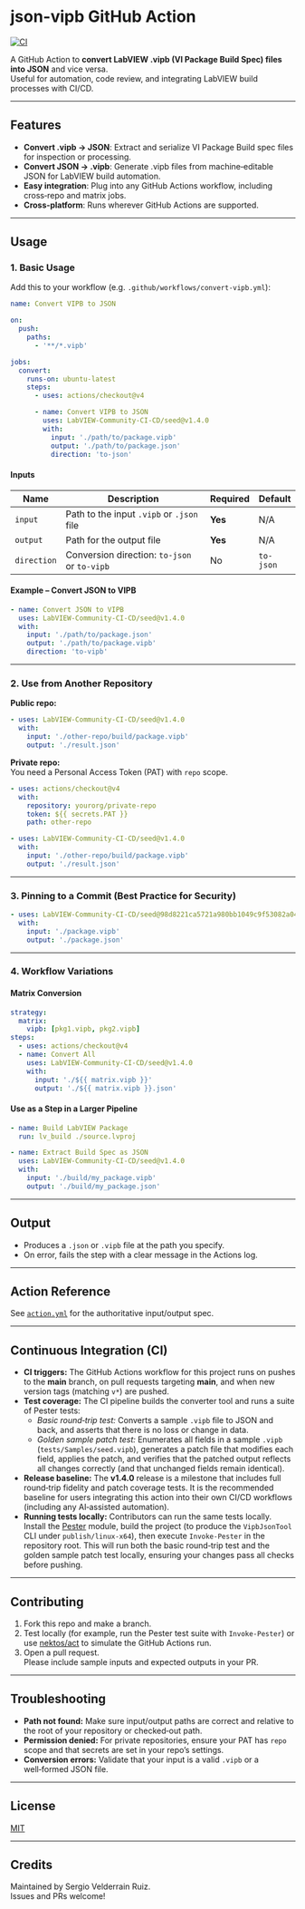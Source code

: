 # json-vipb GitHub Action

[![CI](https://github.com/LabVIEW-Community-CI-CD/seed/actions/workflows/build-test-release.yml/badge.svg)](https://github.com/LabVIEW-Community-CI-CD/seed/actions/workflows/build-test-release.yml)

A GitHub Action to **convert LabVIEW .vipb (VI Package Build Spec) files into JSON** and vice versa.  
Useful for automation, code review, and integrating LabVIEW build processes with CI/CD.

---

## Features

- **Convert .vipb → JSON**: Extract and serialize VI Package Build spec files for inspection or processing.
- **Convert JSON → .vipb**: Generate .vipb files from machine‑editable JSON for LabVIEW build automation.
- **Easy integration**: Plug into any GitHub Actions workflow, including cross‑repo and matrix jobs.
- **Cross‑platform**: Runs wherever GitHub Actions are supported.

---

## Usage

### 1. Basic Usage

Add this to your workflow (e.g. `.github/workflows/convert-vipb.yml`):

```yaml
name: Convert VIPB to JSON

on:
  push:
    paths:
      - '**/*.vipb'

jobs:
  convert:
    runs-on: ubuntu-latest
    steps:
      - uses: actions/checkout@v4

      - name: Convert VIPB to JSON
        uses: LabVIEW-Community-CI-CD/seed@v1.4.0
        with:
          input: './path/to/package.vipb'
          output: './path/to/package.json'
          direction: 'to-json'
```

#### Inputs

| Name        | Description                                         | Required | Default   |
|-------------|-----------------------------------------------------|----------|-----------|
| `input`     | Path to the input `.vipb` or `.json` file           | **Yes**  | N/A       |
| `output`    | Path for the output file                            | **Yes**  | N/A       |
| `direction` | Conversion direction: `to-json` or `to-vipb`        | No       | `to-json` |

#### Example – Convert JSON to VIPB

```yaml
- name: Convert JSON to VIPB
  uses: LabVIEW-Community-CI-CD/seed@v1.4.0
  with:
    input: './path/to/package.json'
    output: './path/to/package.vipb'
    direction: 'to-vipb'
```

---

### 2. Use from Another Repository

**Public repo:**

```yaml
- uses: LabVIEW-Community-CI-CD/seed@v1.4.0
  with:
    input: './other-repo/build/package.vipb'
    output: './result.json'
```

**Private repo:**  
You need a Personal Access Token (PAT) with `repo` scope.

```yaml
- uses: actions/checkout@v4
  with:
    repository: yourorg/private-repo
    token: ${{ secrets.PAT }}
    path: other-repo

- uses: LabVIEW-Community-CI-CD/seed@v1.4.0
  with:
    input: './other-repo/build/package.vipb'
    output: './result.json'
```

---

### 3. Pinning to a Commit (Best Practice for Security)

```yaml
- uses: LabVIEW-Community-CI-CD/seed@98d8221ca5721a980bb1049c9f53082a049fcc85
  with:
    input: './package.vipb'
    output: './package.json'
```

---

### 4. Workflow Variations

#### Matrix Conversion

```yaml
strategy:
  matrix:
    vipb: [pkg1.vipb, pkg2.vipb]
steps:
  - uses: actions/checkout@v4
  - name: Convert All
    uses: LabVIEW-Community-CI-CD/seed@v1.4.0
    with:
      input: './${{ matrix.vipb }}'
      output: './${{ matrix.vipb }}.json'
```

#### Use as a Step in a Larger Pipeline

```yaml
- name: Build LabVIEW Package
  run: lv_build ./source.lvproj

- name: Extract Build Spec as JSON
  uses: LabVIEW-Community-CI-CD/seed@v1.4.0
  with:
    input: './build/my_package.vipb'
    output: './build/my_package.json'
```

---

## Output

- Produces a `.json` or `.vipb` file at the path you specify.
- On error, fails the step with a clear message in the Actions log.

---

## Action Reference

See [`action.yml`](./action.yml) for the authoritative input/output spec.

---

## Continuous Integration (CI)

- **CI triggers:** The GitHub Actions workflow for this project runs on pushes to the **main** branch, on pull requests targeting **main**, and when new version tags (matching `v*`) are pushed.
- **Test coverage:** The CI pipeline builds the converter tool and runs a suite of Pester tests:  
  - *Basic round‑trip test:* Converts a sample `.vipb` file to JSON and back, and asserts that there is no loss or change in data.  
  - *Golden sample patch test:* Enumerates all fields in a sample `.vipb` (`tests/Samples/seed.vipb`), generates a patch file that modifies each field, applies the patch, and verifies that the patched output reflects all changes correctly (and that unchanged fields remain identical).
- **Release baseline:** The **v1.4.0** release is a milestone that includes full round‑trip fidelity and patch coverage tests. It is the recommended baseline for users integrating this action into their own CI/CD workflows (including any AI‑assisted automation).
- **Running tests locally:** Contributors can run the same tests locally. Install the [Pester](https://github.com/pester/Pester) module, build the project (to produce the `VipbJsonTool` CLI under `publish/linux-x64`), then execute `Invoke-Pester` in the repository root. This will run both the basic round‑trip test and the golden sample patch test locally, ensuring your changes pass all checks before pushing.

---

## Contributing

1. Fork this repo and make a branch.  
2. Test locally (for example, run the Pester test suite with `Invoke-Pester`) or use [nektos/act](https://github.com/nektos/act) to simulate the GitHub Actions run.  
3. Open a pull request.  
   Please include sample inputs and expected outputs in your PR.

---

## Troubleshooting

- **Path not found:** Make sure input/output paths are correct and relative to the root of your repository or checked‑out path.
- **Permission denied:** For private repositories, ensure your PAT has `repo` scope and that secrets are set in your repo’s settings.
- **Conversion errors:** Validate that your input is a valid `.vipb` or a well‑formed JSON file.

---

## License

[MIT](./LICENSE)

---

## Credits

Maintained by Sergio Velderrain Ruiz.  
Issues and PRs welcome!

